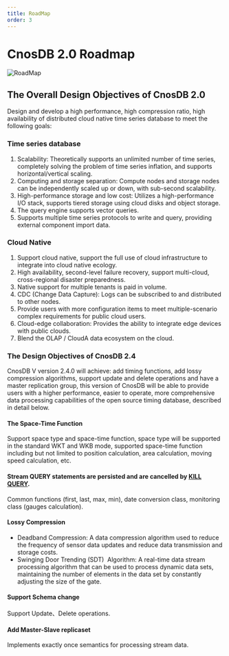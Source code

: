 ```yaml
---
title: RoadMap
order: 3
---
```


# CnosDB 2.0 Roadmap

![RoadMap](/img/RoadMap.png)

## The Overall Design Objectives of CnosDB 2.0

Design and develop a high performance, high compression ratio, high availability of distributed cloud native time series database to meet the following goals:

### Time series database

1. Scalability: Theoretically supports an unlimited number of time series, completely solving the problem of time series inflation, and supports horizontal/vertical scaling.
2. Computing and storage separation: Compute nodes and storage nodes can be independently scaled up or down, with sub-second scalability.
3. High-performance storage and low cost: Utilizes a high-performance I/O stack, supports tiered storage using cloud disks and object storage.
4. The query engine supports vector queries.
5. Supports multiple time series protocols to write and query, providing external component import data.

### Cloud Native

1. Support cloud native, support the full use of cloud infrastructure to integrate into cloud native ecology.
2. High availability, second-level failure recovery, support multi-cloud, cross-regional disaster preparedness.
3. Native support for multiple tenants is paid in volume.
4. CDC (Change Data Capture): Logs can be subscribed to and distributed to other nodes.
5. Provide users with more configuration items to meet multiple-scenario complex requirements for public cloud users.
6. Cloud-edge collaboration: Provides the ability to integrate edge devices with public clouds.
7. Blend the OLAP / CloudA data ecosystem on the cloud.

### The Design Objectives of CnosDB 2.4

CnosDB V version 2.4.0 will achieve: add timing functions, add lossy compression algorithms, support update and delete operations and have a master replication group, this version of CnosDB will be able to provide users with a higher performance, easier to operate, more comprehensive data processing capabilities of the open source timing database, described in detail below.

#### The Space-Time Function

Support space type and space-time function, space type will be supported in the standard WKT and WKB mode, supported space-time function including but not limited to position calculation, area calculation, moving speed calculation, etc.

#### Stream QUERY statements are persisted and are cancelled by [KILL QUERY](#kill-query).

Common functions (first, last, max, min), date conversion class, monitoring class (gauges calculation).

#### Lossy Compression

- Deadband Compression: A data compression algorithm used to reduce the frequency of sensor data updates and reduce data transmission and storage costs.
- Swinging Door Trending (SDT)  Algorithm: A real-time data stream processing algorithm that can be used to process dynamic data sets, maintaining the number of elements in the data set by constantly adjusting the size of the gate.

#### Support Schema change

Support Update、Delete operations.

#### Add Master-Slave replicaset

Implements exactly once semantics for processing stream data.
